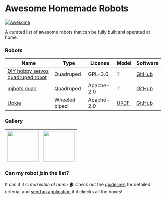 # Awesome Homemade Robots

[![Awesome](https://awesome.re/badge.svg)](https://awesome.re)

A curated list of awesome robots that can be fully built and operated at home.

### Robots

| Name  | Type          | License    | Model | Software |
|-------|---------------|------------|-------|----------|
| [DIY hobby servos quadruped robot](https://hackaday.io/project/171456-diy-hobby-servos-quadruped-robot) | Quadruped | GPL-3.0 | ❔ | [GitHub](https://github.com/miguelasd688/4-legged-robot-model) |
| [mjbots quad](https://hackaday.io/project/167845-mjbots-quad) | Quadruped | Apache-2.0 | ❔ | [GitHub](https://github.com/mjbots/quad/) |
| [Upkie](https://hackaday.io/project/185729-upkie-wheeled-biped-robot) | Wheeled biped | Apache-2.0 | [URDF](https://github.com/tasts-robots/upkie_description) | [GitHub](https://github.com/tasts-robots) |

### Gallery

| <img src="https://user-images.githubusercontent.com/1189580/170496331-e1293dd3-b50c-40ee-9c2e-f75f3096ebd8.png" height="100"> | <img src="https://user-images.githubusercontent.com/1189580/172118225-dfb4c6e6-d56b-4d37-9bd2-56370cc25a35.png" height="100"> |
|--|--|

### Can my robot join the list?

It can if it is *makeable at home* 🏠 Check out the [guidelines](CONTRIBUTING.md) for detailed criteria, and [send an application](https://github.com/tasts-robots/us/issues/new?template=new_robot_template.md) if it checks all the boxes!
